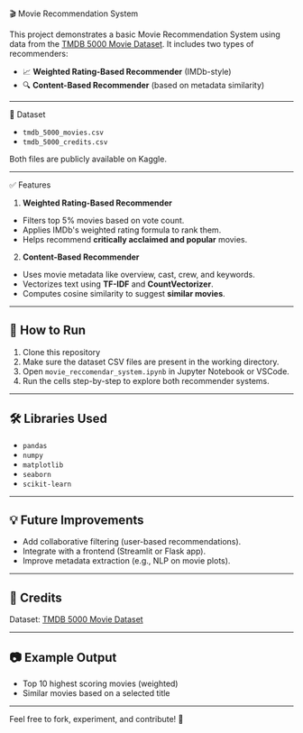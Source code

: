 🎬 Movie Recommendation System

This project demonstrates a basic Movie Recommendation System using data from the [TMDB 5000 Movie Dataset](https://www.kaggle.com/datasets/tmdb/tmdb-movie-metadata). It includes two types of recommenders:

- 📈 **Weighted Rating-Based Recommender** (IMDb-style)
- 🔍 **Content-Based Recommender** (based on metadata similarity)

---

📁 Dataset

- `tmdb_5000_movies.csv`
- `tmdb_5000_credits.csv`

Both files are publicly available on Kaggle.

---

 ✅ Features
 1. **Weighted Rating-Based Recommender**
- Filters top 5% movies based on vote count.
- Applies IMDb's weighted rating formula to rank them.
- Helps recommend **critically acclaimed and popular** movies.

 2. **Content-Based Recommender**
- Uses movie metadata like overview, cast, crew, and keywords.
- Vectorizes text using **TF-IDF** and **CountVectorizer**.
- Computes cosine similarity to suggest **similar movies**.

---

## 🚀 How to Run

1. Clone this repository
2. Make sure the dataset CSV files are present in the working directory.
3. Open `movie_reccomendar_system.ipynb` in Jupyter Notebook or VSCode.
4. Run the cells step-by-step to explore both recommender systems.

---

## 🛠️ Libraries Used

- `pandas`
- `numpy`
- `matplotlib`
- `seaborn`
- `scikit-learn`

---

## 💡 Future Improvements

- Add collaborative filtering (user-based recommendations).
- Integrate with a frontend (Streamlit or Flask app).
- Improve metadata extraction (e.g., NLP on movie plots).

---

## 📌 Credits

Dataset: [TMDB 5000 Movie Dataset](https://www.kaggle.com/datasets/tmdb/tmdb-movie-metadata)

---

## 📷 Example Output

- Top 10 highest scoring movies (weighted)
- Similar movies based on a selected title

---

Feel free to fork, experiment, and contribute! 🎉
